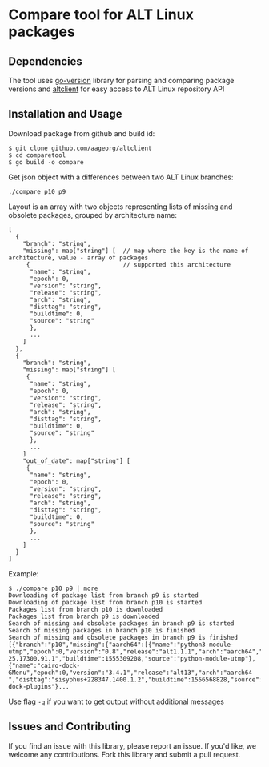 # Compare tool for ALT Linux packages

## Dependencies
The tool uses [go-version](http://github.com/hashicorp/go-version) library for parsing and comparing package versions
and [altclient](http://github.com/aageorg/altclient) for easy access to ALT Linux repository API

## Installation and Usage
Download package from github and build id:
```
$ git clone github.com/aageorg/altclient
$ cd comparetool
$ go build -o compare
```

Get json object with a differences between two ALT Linux branches:
```
./compare p10 p9
```
Layout is an array with two objects representing lists of missing and obsolete packages, grouped by architecture name:

```
[
  {
    "branch": "string",
    "missing": map["string"] [  // map where the key is the name of architecture, value - array of packages
     {                          // supported this architecture
      "name": "string",
      "epoch": 0,
      "version": "string",
      "release": "string",
      "arch": "string",
      "disttag": "string",
      "buildtime": 0,
      "source": "string"
      },
      ...
    ]
  },
  {
    "branch": "string",
    "missing": map["string"] [
     {
      "name": "string",
      "epoch": 0,
      "version": "string",
      "release": "string",
      "arch": "string",
      "disttag": "string",
      "buildtime": 0,
      "source": "string"
      },
      ...
    ]
    "out_of_date": map["string"] [
     {
      "name": "string",
      "epoch": 0,
      "version": "string",
      "release": "string",
      "arch": "string",
      "disttag": "string",
      "buildtime": 0,
      "source": "string"
      },
      ...
    ]
  }
]
```
Example:
```
$ ./compare p10 p9 | more
Downloading of package list from branch p9 is started
Downloading of package list from branch p10 is started
Packages list from branch p10 is downloaded
Packages list from branch p9 is downloaded
Search of missing and obsolete packages in branch p9 is started
Search of missing packages in branch p10 is finished
Search of missing and obsolete packages in branch p9 is finished
[{"branch":"p10","missing":{"aarch64":[{"name":"python3-module-utmp","epoch":0,"version":"0.8","release":"alt1.1.1","arch":"aarch64","disttag":"sisyphus+2256
25.17300.91.1","buildtime":1555309208,"source":"python-module-utmp"},{"name":"cairo-dock-GMenu","epoch":0,"version":"3.4.1","release":"alt13","arch":"aarch64
","disttag":"sisyphus+228347.1400.1.2","buildtime":1556568828,"source":"cairo-dock-plugins"}...
```

Use flag `-q` if you want to get output without additional messages

## Issues and Contributing
If you find an issue with this library, please report an issue. If you'd like, we welcome any contributions. Fork this library and submit a pull request.